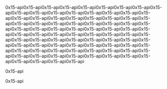 0x15-api0x15-api0x15-api0x15-api0x15-api0x15-api0x15-api0x15-api0x15-api0x15-api0x15-api0x15-api0x15-api0x15-api0x15-api0x15-api0x15-api0x15-api0x15-api0x15-api0x15-api0x15-api0x15-api0x15-api0x15-api0x15-api0x15-api0x15-api0x15-api0x15-api0x15-api0x15-api0x15-api0x15-api0x15-api0x15-api0x15-api0x15-api0x15-api0x15-api0x15-api0x15-api0x15-api0x15-api0x15-api0x15-api0x15-api0x15-api0x15-api0x15-api0x15-api0x15-api0x15-api0x15-api0x15-api0x15-api0x15-api0x15-api0x15-api0x15-api0x15-api0x15-api0x15-api0x15-api0x15-api0x15-api0x15-api0x15-api0x15-api0x15-api0x15-api0x15-api0x15-api0x15-api0x15-api0x15-api0x15-api0x15-api0x15-api0x15-api0x15-api0x15-api0x15-api0x15-api0x15-api

0x15-api

0x15-api
